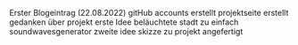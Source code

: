 Erster Blogeintrag (22.08.2022)
gitHub accounts erstellt
projektseite erstellt
gedanken über projekt
erste Idee beläuchtete stadt zu einfach
soundwavesgenerator zweite idee
skizze zu projekt angefertigt
